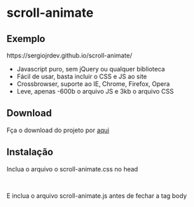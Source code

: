 # scroll-animate

<h2>Exemplo</h2>
https://sergiojrdev.github.io/scroll-animate/

<ul>
	<li>Javascript puro, sem jQuery ou qualquer biblioteca</li>
	<li>Fácil de usar, basta incluir o CSS e JS ao site</li>
	<li>Crossbrowser, suporte ao IE, Chrome, Firefox, Opera</li>
	<li>Leve, apenas -600b o arquivo JS e 3kb o arquivo CSS</li>
</ul>

<h2>Download</h2>
Fça o download do projeto por <a href="https://github.com/SergioJrDev/scroll-animate/archive/master.zip" target="_blank">aqui</a>

<h2>Instalação</h2>
Inclua o arquivo o scroll-animate.css no head
<pre>
<link rel="stylesheet" href="dist/css/scroll-animate.min.css">
</pre>

E inclua o arquivo scroll-animate.js antes de fechar a tag body
<pre>
<script src="dist/js/scroll-animate.js" />
</pre>

<h2>Classes</h2>
Use a classe .animate no elemento para aplicar o efeito. As seguintes classes adicionam efeitos diferentes. <a href="https://sergiojrdev.github.io/scroll-animate/">Veja os exemplos</a>.

flip | to-left | to-top | to-right | to-bottom | diag-left-bottom | diag-left-top | grow
Para criar o delay, adicione a classe .delay em cada elemento

